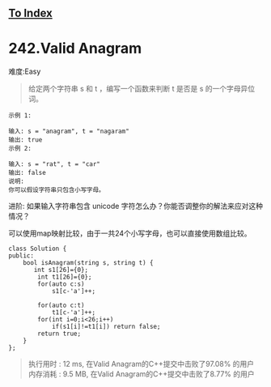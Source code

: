 [To Index](/index.md)
---
# 242.Valid Anagram 
难度:Easy
> 给定两个字符串 s 和 t ，编写一个函数来判断 t 是否是 s 的一个字母异位词。

```
示例 1:

输入: s = "anagram", t = "nagaram"
输出: true
示例 2:

输入: s = "rat", t = "car"
输出: false
说明:
你可以假设字符串只包含小写字母。
```

进阶:
如果输入字符串包含 unicode 字符怎么办？你能否调整你的解法来应对这种情况？


可以使用map映射比较，由于一共24个小写字母，也可以直接使用数组比较。  

```
class Solution {
public:
    bool isAnagram(string s, string t) {
       int s1[26]={0};
        int t1[26]={0};
        for(auto c:s)
            s1[c-'a']++;
        
        for(auto c:t)
            t1[c-'a']++;
        for(int i=0;i<26;i++)
            if(s1[i]!=t1[i]) return false;
        return true;
    }
};
```

> 执行用时 : 12 ms, 在Valid Anagram的C++提交中击败了97.08% 的用户  
内存消耗 : 9.5 MB, 在Valid Anagram的C++提交中击败了8.77% 的用户
